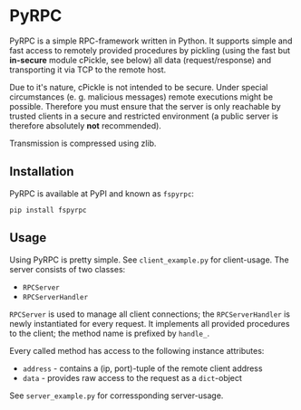 # PyRPC

PyRPC is a simple RPC-framework written in Python. It supports simple and fast
access to remotely provided procedures by pickling (using the fast but
**in-secure** module cPickle, see below) all data (request/response) and
transporting it via TCP to the remote host.

Due to it's nature, cPickle is not intended to be secure. Under special
circumstances (e. g. malicious messages) remote executions might be possible.
Therefore you must ensure that the server is only reachable by trusted clients
in a secure and restricted environment (a public server is therefore absolutely
**not** recommended).

Transmission is compressed using zlib.

## Installation

PyRPC is available at PyPI and known as `fspyrpc`:

    pip install fspyrpc

## Usage

Using PyRPC is pretty simple. See `client_example.py` for client-usage. The server
consists of two classes:

 * `RPCServer`
 * `RPCServerHandler`

`RPCServer` is used to manage all client connections; the `RPCServerHandler`
is newly instantiated for every request. It implements all provided procedures 
to the client; the method name is prefixed by `handle_`.

Every called method has access to the following instance attributes:

 * `address` - contains a (ip, port)-tuple of the remote client address
 * `data` - provides raw access to the request as a `dict`-object 

See `server_example.py` for corressponding server-usage.